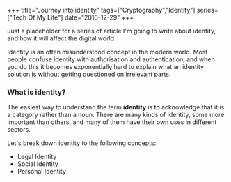+++
title="Journey into identity"
tags=["Cryptography","Identity"]
series=["Tech Of My Life"]
date="2016-12-29"
+++

Just a placeholder for a series of article I'm going to write about identity, and how it will affect the digital world.

<!--more--> 

Identity is an often misunderstood concept in the modern world. Most people confuse identity with authorisation and authentication, and when you do this it becomes exponentially hard to explain what an identity solution is without getting questioned on irrelevant parts.

### What is identity?

The easiest way to understand the term **identity** is to acknowledge that it is a category rather than a noun. There are many kinds of identity, some more important than others, and many of them have their own uses in different sectors.

Let's break down identity to the following concepts:

* Legal Identity
* Social Identity
* Personal Identity

